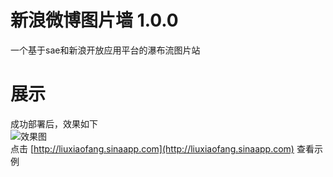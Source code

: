 新浪微博图片墙 1.0.0
==================
一个基于sae和新浪开放应用平台的瀑布流图片站

展示
====
成功部署后，效果如下   
![效果图](http://ww2.sinaimg.cn/large/66f77025gw1dzsetvisr2j.jpg)   
点击 [http://liuxiaofang.sinaapp.com](http://liuxiaofang.sinaapp.com) 查看示例